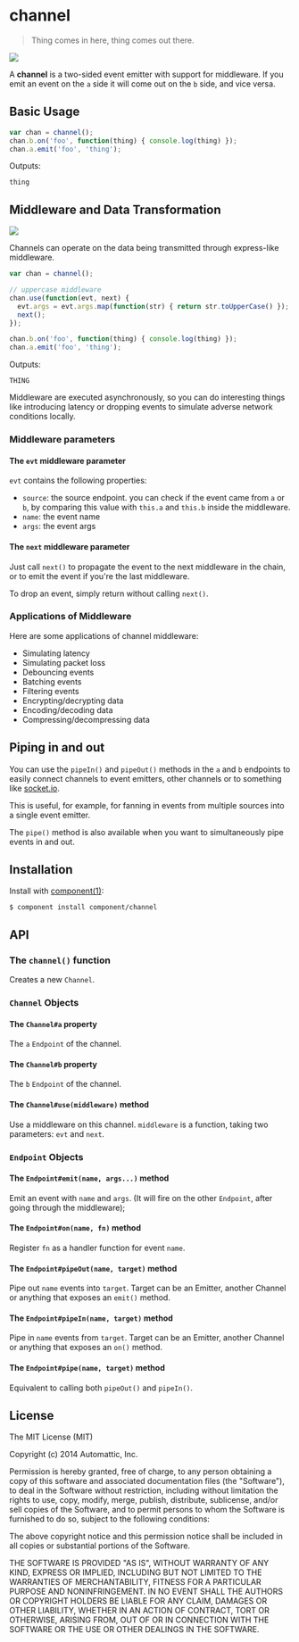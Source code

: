 # channel

> Thing comes in here, thing comes out there.

![](https://i.cloudup.com/fXcoOto61r.png)

A **channel** is a two-sided event emitter with support for middleware. If you emit an event on the `a` side it will come out on the `b` side, and vice versa.

## Basic Usage

```javascript
var chan = channel();
chan.b.on('foo', function(thing) { console.log(thing) });
chan.a.emit('foo', 'thing');
```

Outputs:

```
thing
```

## Middleware and Data Transformation

![](https://i.cloudup.com/RT8a5tfItX.png)

Channels can operate on the data being transmitted through express-like middleware. 

```javascript
var chan = channel();

// uppercase middleware
chan.use(function(evt, next) {
  evt.args = evt.args.map(function(str) { return str.toUpperCase() });
  next();
});

chan.b.on('foo', function(thing) { console.log(thing) });
chan.a.emit('foo', 'thing');
```

Outputs:

```
THING
```

Middleware are executed asynchronously, so you can do interesting things like introducing latency or dropping events to simulate
adverse network conditions locally.

### Middleware parameters

#### The `evt` middleware parameter

`evt` contains the following properties:

* `source`: the source endpoint. you can check if the event came from `a` or `b`, by comparing this value with `this.a` and `this.b` inside the middleware.
* `name`: the event name
* `args`: the event args

#### The `next` middleware parameter

Just call `next()` to propagate the event to the next middleware in the chain, or to emit the event if you're the last middleware.

To drop an event, simply return without calling `next()`.

### Applications of Middleware

Here are some applications of channel middleware:

* Simulating latency
* Simulating packet loss
* Debouncing events
* Batching events
* Filtering events
* Encrypting/decrypting data
* Encoding/decoding data
* Compressing/decompressing data

## Piping in and out

You can use the `pipeIn()` and `pipeOut()` methods in the `a` and `b` endpoints to easily connect channels to event emitters, other channels or to something like [socket.io](https://socket.io).

This is useful, for example, for fanning in events from multiple sources into a single event emitter.

The `pipe()` method is also available when you want to simultaneously pipe events in and out.

## Installation

  Install with [component(1)](http://component.io):

    $ component install component/channel

## API

### The `channel()` function

Creates a new `Channel`.

### `Channel` Objects

#### The `Channel#a` property

The `a` `Endpoint` of the channel.

#### The `Channel#b` property

The `b` `Endpoint` of the channel.

#### The `Channel#use(middleware)` method

Use a middleware on this channel. `middleware` is a function, taking two parameters: `evt` and `next`.

### `Endpoint` Objects

#### The `Endpoint#emit(name, args...)` method

Emit an event with `name` and `args`. (It will fire on the other `Endpoint`, after going through the middleware);

#### The `Endpoint#on(name, fn)` method

Register `fn` as a handler function for event `name`.

#### The `Endpoint#pipeOut(name, target)` method

Pipe out `name` events into `target`. Target can be an Emitter, another Channel or anything that exposes an `emit()` method.

#### The `Endpoint#pipeIn(name, target)` method

Pipe in `name` events from `target`. Target can be an Emitter, another Channel or anything that exposes an `on()` method.

#### The `Endpoint#pipe(name, target)` method

Equivalent to calling both `pipeOut()` and `pipeIn()`.

## License

  The MIT License (MIT)

  Copyright (c) 2014 Automattic, Inc.

  Permission is hereby granted, free of charge, to any person obtaining a copy
  of this software and associated documentation files (the "Software"), to deal
  in the Software without restriction, including without limitation the rights
  to use, copy, modify, merge, publish, distribute, sublicense, and/or sell
  copies of the Software, and to permit persons to whom the Software is
  furnished to do so, subject to the following conditions:

  The above copyright notice and this permission notice shall be included in
  all copies or substantial portions of the Software.

  THE SOFTWARE IS PROVIDED "AS IS", WITHOUT WARRANTY OF ANY KIND, EXPRESS OR
  IMPLIED, INCLUDING BUT NOT LIMITED TO THE WARRANTIES OF MERCHANTABILITY,
  FITNESS FOR A PARTICULAR PURPOSE AND NONINFRINGEMENT. IN NO EVENT SHALL THE
  AUTHORS OR COPYRIGHT HOLDERS BE LIABLE FOR ANY CLAIM, DAMAGES OR OTHER
  LIABILITY, WHETHER IN AN ACTION OF CONTRACT, TORT OR OTHERWISE, ARISING FROM,
  OUT OF OR IN CONNECTION WITH THE SOFTWARE OR THE USE OR OTHER DEALINGS IN
  THE SOFTWARE.
